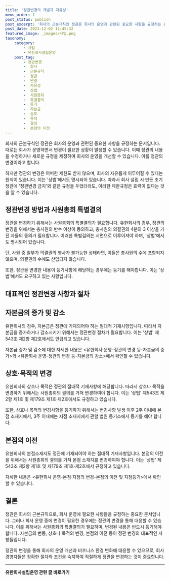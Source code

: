 ```yaml
---
title: '정관변경의 개념과 자유성'
menu_order: 1
post_status: publish
post_excerpt: '회사의 근본규칙인 정관은 회사의 운영과 관련된 중요한 사항을 규정하는 문서입니다. 때로는 회사가 운영하면서 변경이 필요한 상황이 발생할 수 있습니다. 이때 정관의 내용을 수정하거나 새로운 규정을 제정하여 회사의 운영을 개선할 수 있습니다. 이를 정관의 변경이라고 합니다.'
post_date: 2023-12-02 12:45:32
featured_image: _images/사업.png
taxonomy:
    category:
        - 사업
        - 유한회사설립운영
    post_tag:
        - 정관변경
        -  회사
        -  근본규칙
        -  정관
        -  변경
        -  자유성
        -  상법
        -  사원총회
        -  특별결의
        -  등기
        -  자본금
        -  상호
        -  목적
        -  결의
        -  본점의 이전
---
```



회사의 근본규칙인 정관은 회사의 운영과 관련된 중요한 사항을 규정하는 문서입니다. 때로는 회사가 운영하면서 변경이 필요한 상황이 발생할 수 있습니다. 이때 정관의 내용을 수정하거나 새로운 규정을 제정하여 회사의 운영을 개선할 수 있습니다. 이를 정관의 변경이라고 합니다.

하지만 정관의 변경은 어떠한 제한도 받지 않으며, 회사의 자유롭게 이루어질 수 있다는 원칙이 있습니다. 이는 '상법'에서도 명시되어 있습니다. 따라서 회사 설립 시 만든 초기 정관에 '정관변경 금지'와 같은 규정을 두었더라도, 이러한 제한규정은 효력이 없다는 것을 알 수 있습니다.

## 정관변경 방법과 사원총회 특별결의

정관을 변경하기 위해서는 사원총회의 특별결의가 필요합니다. 유한회사의 경우, 정관의 변경을 위해서는 총사원의 반수 이상이 동의하고, 총사원의 의결권의 4분의 3 이상을 가진 자들의 동의가 필요합니다. 이러한 특별결의는 서면으로 이루어져야 하며, '상법'에서도 명시되어 있습니다.

단, 사원 중 일부가 의결권의 행사가 불가능한 상태라면, 이들은 총사원의 수에 포함되지 않으며, 의결권의 수에도 산입되지 않습니다.

또한, 정관을 변경한 내용이 등기사항에 해당하는 경우에는 등기를 해야합니다. 이는 '상법'에서도 요구하고 있는 사항입니다.

## 대표적인 정관변경 사항과 절차

## 자본금의 증가 및 감소

유한회사의 경우, 자본금은 정관에 기재되어야 하는 절대적 기재사항입니다. 따라서 자본금을 증가하거나 감소시키기 위해서는 정관변경 절차가 필요합니다. 이는 '상법' 제543조 제2항 제2호에서도 언급되고 있습니다.

자본금 증가 및 감소에 대한 자세한 내용은 <유한회사 운영-정관의 변경 등-자본금의 증가>와 <유한회사 운영-정관의 변경 등-자본금의 감소>에서 확인할 수 있습니다.

## 상호·목적의 변경

유한회사의 상호나 목적은 정관의 절대적 기재사항에 해당합니다. 따라서 상호나 목적을 변경하기 위해서는 사원총회의 결의를 거쳐 변경하여야 합니다. 이는 '상법' 제543조 제2항 제1호 및 제179조 제1호·제2호에서도 규정하고 있습니다.

또한, 상호나 목적의 변경사항을 등기하기 위해서는 변경사항 발생 이후 2주 이내에 본점 소재지에서, 3주 이내에는 지점 소재지에서 관할 법원 등기소에서 등기를 해야 합니다.

## 본점의 이전

유한회사의 본점소재지도 정관에 기재되어야 하는 절대적 기재사항입니다. 본점의 이전을 위해서는 사원총회의 결의를 거쳐 본점 소재지를 변경하여야 합니다. 이는 '상법' 제543조 제2항 제1호 및 제179조 제1호·제2호에서 규정하고 있습니다.

자세한 내용은 <유한회사 운영-본점·지점의 변경-본점의 이전 및 지점등기>에서 확인할 수 있습니다.

## 결론

정관은 회사의 근본규칙으로, 회사 운영에 필요한 사항들을 규정하는 중요한 문서입니다. 그러나 회사 운영 중에 변경이 필요한 경우에는 정관의 변경을 통해 대응할 수 있습니다. 이를 위해서는 사원총회의 특별결의가 필요하며, 변경된 내용은 반드시 등기해야 합니다. 자본금의 변동, 상호나 목적의 변경, 본점의 이전 등이 정관 변경의 대표적인 사항들입니다.

정관의 변경을 통해 회사의 운영 개선과 비즈니스 환경 변화에 대응할 수 있으므로, 회사 경영자들은 정확한 절차와 조건을 숙지하여 적절하게 정관을 변경하는 것이 중요합니다.
<!-- wp:separator -->
<hr class="wp-block-separator has-alpha-channel-opacity"/>
<!-- /wp:separator -->

<!-- wp:group {"backgroundColor":"base","layout":{"type":"constrained"}} -->
<div class="wp-block-group has-base-background-color has-background"><!-- wp:paragraph {"align":"center","fontSize":"medium"} -->
<p class="has-text-align-center has-large-font-size"><strong>유한회사설립운영 관련 글 바로가기</strong></p>
<!-- /wp:paragraph -->


<!-- wp:latest-posts
{"categories":[{"id":27282,"count":19,"description":"","link":"https://uknowlaw.com/category/%ec%9c%a0%ed%95%9c%ed%9a%8c%ec%82%ac%ec%84%a4%eb%a6%bd%ec%9a%b4%ec%98%81/","name":"유한회사설립운영","slug":"유한회사설립운영","taxonomy":"category","parent":0,"meta":[],"_links":{"self":[{"href":"https://uknowlaw.com/wp-json/wp/v2/categories/27282"}],"collection":[{"href":"https://uknowlaw.com/wp-json/wp/v2/categories"}],"about":[{"href":"https://uknowlaw.com/wp-json/wp/v2/taxonomies/category"}],"wp:post_type":[{"href":"https://uknowlaw.com/wp-json/wp/v2/posts?categories=27282"}],"curies":[{"name":"wp","href":"https://api.w.org/{rel}","templated":true}]}}],"postsToShow":100,"excerptLength":28,"postLayout":"grid","columns":2,"featuredImageAlign":"left","featuredImageSizeSlug":"large","fontSize":"small"} /--></div>
<!-- /wp:group -->